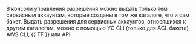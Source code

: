 В консоли управления разрешения можно выдать только тем сервисным аккаунтам, которые созданы в том же каталоге, что и сам бакет. Выдать разрешения для сервисных аккаунтов, относящихся к другим каталогам, можно с помощью YC CLI (только для ACL бакета), AWS CLI, {{ TF }} или API.